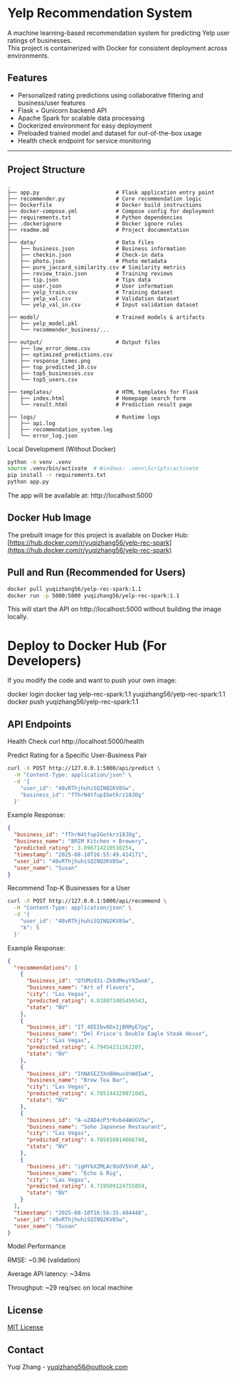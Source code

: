 # Yelp Recommendation System

A machine learning-based recommendation system for predicting Yelp user ratings of businesses.  
This project is containerized with Docker for consistent deployment across environments.

## Features

- Personalized rating predictions using collaborative filtering and business/user features  
- Flask + Gunicorn backend API  
- Apache Spark for scalable data processing  
- Dockerized environment for easy deployment  
- Preloaded trained model and dataset for out-of-the-box usage  
- Health check endpoint for service monitoring  

---

## Project Structure

```text
.
├── app.py                        # Flask application entry point
├── recommender.py                # Core recommendation logic
├── Dockerfile                    # Docker build instructions
├── docker-compose.yml            # Compose config for deployment
├── requirements.txt              # Python dependencies
├── .dockerignore                 # Docker ignore rules
├── readme.md                     # Project documentation
│
├── data/                         # Data files
│   ├── business.json             # Business information
│   ├── checkin.json              # Check-in data
│   ├── photo.json                # Photo metadata
│   ├── pure_jaccard_similarity.csv # Similarity metrics
│   ├── review_train.json         # Training reviews
│   ├── tip.json                  # Tips data
│   ├── user.json                 # User information
│   ├── yelp_train.csv            # Training dataset
│   ├── yelp_val.csv              # Validation dataset
│   └── yelp_val_in.csv           # Input validation dataset
│
├── model/                        # Trained models & artifacts
│   ├── yelp_model.pkl
│   └── recommender_business/...
│
├── output/                       # Output files
│   ├── low_error_demo.csv
│   ├── optimized_predictions.csv
│   ├── response_times.png
│   ├── top_predicted_10.csv
│   ├── top5_businesses.csv
│   └── top5_users.csv
│
├── templates/                    # HTML templates for Flask
│   ├── index.html                # Homepage search form
│   └── result.html               # Prediction result page
│
├── logs/                         # Runtime logs
│   ├── api.log
│   ├── recommendation_system.log
│   └── error_log.json
```

Local Development (Without Docker)
```bash
python -m venv .venv
source .venv/bin/activate  # Windows: .venv\Scripts\activate
pip install -r requirements.txt
python app.py
```


The app will be available at:
http://localhost:5000


## Docker Hub Image

The prebuilt image for this project is available on Docker Hub:  
[https://hub.docker.com/r/yuqizhang56/yelp-rec-spark](https://hub.docker.com/r/yuqizhang56/yelp-rec-spark)

## Pull and Run (Recommended for Users)

```bash
docker pull yuqizhang56/yelp-rec-spark:1.1
docker run -p 5000:5000 yuqizhang56/yelp-rec-spark:1.1
```
This will start the API on http://localhost:5000 without building the image locally.



# Deploy to Docker Hub (For Developers)

If you modify the code and want to push your own image:

docker login
docker tag yelp-rec-spark:1.1 yuqizhang56/yelp-rec-spark:1.1
docker push yuqizhang56/yelp-rec-spark:1.1



## API Endpoints
Health Check
curl http://localhost:5000/health

Predict Rating for a Specific User-Business Pair
```bash
curl -X POST http://127.0.0.1:5000/api/predict \
  -H "Content-Type: application/json" \
  -d '{
    "user_id": "48vRThjhuhiSQINQ2KV8Sw",
    "business_id": "fThrN4tfupIGetkrz18JOg"
  }'
```


Example Response:

```json
{
  "business_id": "fThrN4tfupIGetkrz18JOg",
  "business_name": "BRIM Kitchen + Brewery",
  "predicted_rating": 3.896714210510254,
  "timestamp": "2025-08-10T16:55:49.414171",
  "user_id": "48vRThjhuhiSQINQ2KV8Sw",
  "user_name": "Susan"
}
```

Recommend Top-K Businesses for a User
```bash
curl -X POST http://127.0.0.1:5000/api/recommend \
  -H "Content-Type: application/json" \
  -d '{
    "user_id": "48vRThjhuhiSQINQ2KV8Sw",
    "k": 5
  }'
```


Example Response:

```json
{
  "recommendations": [
    {
      "business_id": "O7UMzd3i-Zk8dMeyY9ZwoA",
      "business_name": "Art of Flavors",
      "city": "Las Vegas",
      "predicted_rating": 4.818873405456543,
      "state": "NV"
    },
    {
      "business_id": "IT_4EEIbv6Ox1jBRMyE7pg",
      "business_name": "Del Frisco's Double Eagle Steak House",
      "city": "Las Vegas",
      "predicted_rating": 4.79454231262207,
      "state": "NV"
    },
    {
      "business_id": "IhNASEZ3XnBHmuuVnWdIwA",
      "business_name": "Brew Tea Bar",
      "city": "Las Vegas",
      "predicted_rating": 4.785144329071045,
      "state": "NV"
    },
    {
      "business_id": "A-uZAD4zP3rRxb44WUGV5w",
      "business_name": "Soho Japanese Restaurant",
      "city": "Las Vegas",
      "predicted_rating": 4.785010814666748,
      "state": "NV"
    },
    {
      "business_id": "igHYkXZMLAc9UdV5VnR_AA",
      "business_name": "Echo & Rig",
      "city": "Las Vegas",
      "predicted_rating": 4.719509124755859,
      "state": "NV"
    }
  ],
  "timestamp": "2025-08-10T16:56:35.484448",
  "user_id": "48vRThjhuhiSQINQ2KV8Sw",
  "user_name": "Susan"
}
```

Model Performance

RMSE: ~0.96 (validation)

Average API latency: ~34ms

Throughput: ~29 req/sec on local machine

## License

[MIT License](LICENSE)

## Contact

Yuqi Zhang - [yuqizhang56@outlook.com](mailto:yuqizhang56@outlook.com)

